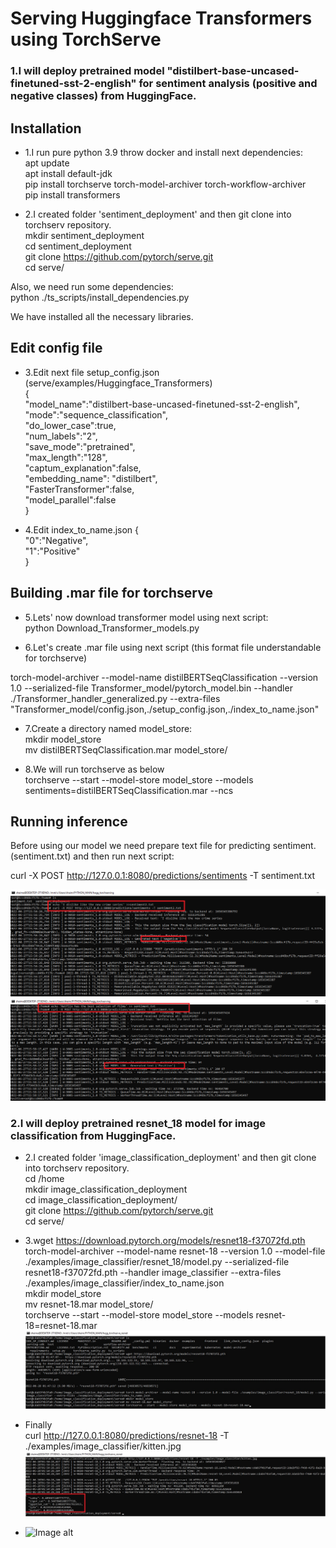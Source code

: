 # Serving Huggingface Transformers using TorchServe

### 1.I will deploy pretrained model "distilbert-base-uncased-finetuned-sst-2-english" for sentiment analysis (positive and negative classes) from HuggingFace.



## Installation
* 1.I run pure python 3.9 throw docker and install next dependencies:<br/>
apt update <br/>
apt install default-jdk  <br/>
pip install torchserve torch-model-archiver torch-workflow-archiver <br/>
pip install transformers <br/>

* 2.I created folder 'sentiment_deployment' and then git clone into torchserv repository.<br/>
mkdir sentiment_deployment <br/>
cd sentiment_deployment <br/>
git clone https://github.com/pytorch/serve.git <br/>
cd serve/ <br/>

Also, we need run some dependencies: <br/>
python ./ts_scripts/install_dependencies.py

We have installed all the necessary libraries.

## Edit config file
* 3.Edit next file setup_config.json (serve/examples/Huggingface_Transformers) <br/>
{ <br/>
 "model_name":"distilbert-base-uncased-finetuned-sst-2-english", <br/>
 "mode":"sequence_classification", <br/>
 "do_lower_case":true, <br/>
 "num_labels":"2", <br/>
 "save_mode":"pretrained", <br/>
 "max_length":"128",<br/>
 "captum_explanation":false, <br/>
 "embedding_name": "distilbert", <br/>
 "FasterTransformer":false, <br/>
 "model_parallel":false <br/>
}

* 4.Edit index_to_name.json
{ <br/>
 "0":"Negative", <br/>
 "1":"Positive" <br/>
} <br/>
## Building .mar file for torchserve
* 5.Lets' now download transformer model using next script: <br/>
python Download_Transformer_models.py <br/>


* 6.Let's create .mar file using next script (this format file understandable for torchserve) <br/>

torch-model-archiver --model-name distilBERTSeqClassification --version 1.0 --serialized-file Transformer_model/pytorch_model.bin --handler ./Transformer_handler_generalized.py --extra-files "Transformer_model/config.json,./setup_config.json,./index_to_name.json"

* 7.Create a directory named model_store: <br/>
mkdir model_store <br/>
mv distilBERTSeqClassification.mar model_store/  <br/>

* 8.We will run torchserve as below <br/>
torchserve --start --model-store model_store --models sentiments=distilBERTSeqClassification.mar --ncs <br/>


## Running inference

Before using our model we need prepare text file for predicting sentiment.(sentiment.txt) and then run next script: <br/>

curl -X POST http://127.0.0.1:8080/predictions/sentiments -T sentiment.txt

![Image alt](https://github.com/shaimarus/torchserve_hugging/blob/main/Negative_examples.png)
![Image alt](https://github.com/shaimarus/torchserve_hugging/blob/main/Positive_examples.png)


### 2.I will deploy pretrained resnet_18 model for image classification from HuggingFace.



* 2.I created folder 'image_classification_deployment' and then git clone into torchserv repository.<br/>
cd /home <br/>
mkdir image_classification_deployment <br/>
cd image_classification_deployment/ <br/>
git clone https://github.com/pytorch/serve.git <br/>
cd serve/ <br/>

* 3.wget https://download.pytorch.org/models/resnet18-f37072fd.pth <br/>
torch-model-archiver --model-name resnet-18 --version 1.0 --model-file ./examples/image_classifier/resnet_18/model.py --serialized-file resnet18-f37072fd.pth --handler image_classifier --extra-files ./examples/image_classifier/index_to_name.json <br/>
mkdir model_store <br/>
mv resnet-18.mar model_store/ <br/>
torchserve --start --model-store model_store --models resnet-18=resnet-18.mar <br/>
![Image alt](https://github.com/shaimarus/torchserve_hugging/blob/main/install.jpg)

* Finally <br/>
curl http://127.0.0.1:8080/predictions/resnet-18 -T ./examples/image_classifier/kitten.jpg <br/>
![Image alt](https://github.com/shaimarus/torchserve_hugging/blob/main/inference.jpg)


* ![Image alt](https://github.com/pytorch/serve/blob/master/examples/image_classifier/kitten.jpg)
